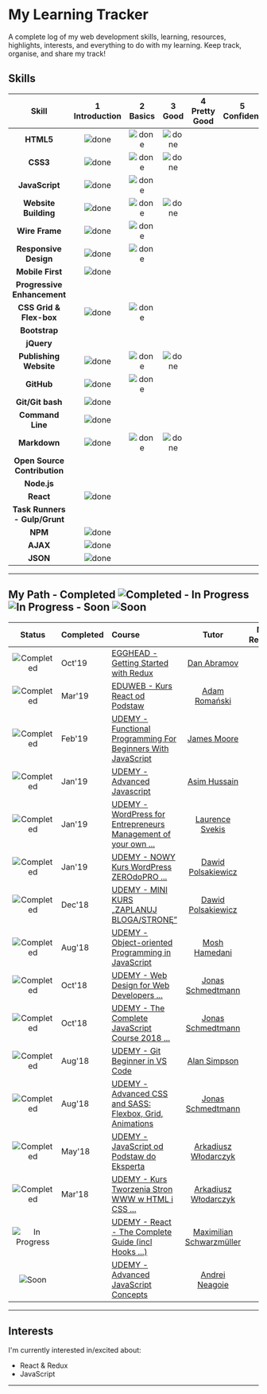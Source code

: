 # My Learning Tracker 

A complete log of my web development skills, learning, resources, highlights, interests, and everything to do with my learning. Keep track, organise, and share my track!

## Skills

[done]: https://user-images.githubusercontent.com/10099150/48672227-1c8e2980-eb2b-11e8-89ee-07cfaac6399f.png "Done"

|               Skill              | 1<br>Introduction | 2<br>Basics   | 3<br>Good     | 4<br>Pretty Good | 5<br>Confident | 6<br>Awesome    |
|:--------------------------------:|:-----------------:|:-------------:|:-------------:|:----------------:|:--------------:|:---------------:|
|**HTML5**                         | ![done][done]     | ![done][done] | ![done][done] |                  |                |                 |
|**CSS3**                          | ![done][done]     | ![done][done] | ![done][done] |                  |                |                 |
|**JavaScript**                    | ![done][done]     | ![done][done] |               |                  |                |                 |
|**Website Building**              | ![done][done]     | ![done][done] | ![done][done] |                  |                |                 |
|**Wire Frame**                    | ![done][done]     | ![done][done] |               |                  |                |                 |
|**Responsive Design**             | ![done][done]     | ![done][done] |               |                  |                |                 |
|**Mobile First**                  | ![done][done]     |               |               |                  |                |                 |
|**Progressive Enhancement**       |                   |               |               |                  |                |                 |
|**CSS Grid & Flex-box**           | ![done][done]     | ![done][done] |               |                  |                |                 |
|**Bootstrap**                     |                   |               |               |                  |                |                 |
|**jQuery**                        |                   |               |               |                  |                |                 |
|**Publishing Website**            | ![done][done]     | ![done][done] | ![done][done] |                  |                |                 |
|**GitHub**                        | ![done][done]     | ![done][done] |               |                  |                |                 |
|**Git/Git bash**                  | ![done][done]     |               |               |                  |                |                 |
|**Command Line**                  | ![done][done]     |               |               |                  |                |                 |
|**Markdown**                      | ![done][done]     | ![done][done] | ![done][done] |                  |                |                 |
|**Open Source Contribution**      |                   |               |               |                  |                |                 |
|**Node.js**                       |                   |               |               |                  |                |                 |
|**React**                         | ![done][done]     |               |               |                  |                |                 |
|**Task Runners - Gulp/Grunt**     |                   |               |               |                  |                |                 |
|**NPM**                           | ![done][done]     |               |               |                  |                |                 |
|**AJAX**                          | ![done][done]     |               |               |                  |                |                 |
|**JSON**                          | ![done][done]     |               |               |                  |                |
----

## My Path - Completed ![Completed][Completed] - In Progress ![In Progress][In Progress] - Soon ![Soon][Soon]

[//]: # (Status images) 

[Completed]: https://user-images.githubusercontent.com/10099150/48672227-1c8e2980-eb2b-11e8-89ee-07cfaac6399f.png "Completed"
[In Progress]: https://user-images.githubusercontent.com/10099150/48672235-329bea00-eb2b-11e8-8af1-908930f14f0e.png "In Progress"
[Soon]: https://user-images.githubusercontent.com/10099150/48672298-1b113100-eb2c-11e8-8d25-b40b13d64637.png "Soon"

|            Status           |  Completed  | Course                                                          | Tutor                     | My Review      |
|:---------------------------:|:---------   |:----------------------------------------------------------------|:-------------------------:|:--------------:|
| ![Completed][Completed]     |  Oct'19     | [EGGHEAD - Getting Started with Redux]                          | [Dan Abramov]             |                |
| ![Completed][Completed]     |  Mar'19     | [EDUWEB - Kurs React od Podstaw]                                | [Adam Romański]           |                |
| ![Completed][Completed]     |  Feb'19     | [UDEMY - Functional Programming For Beginners With JavaScript]  | [James Moore]             |                |
| ![Completed][Completed]     |  Jan'19     | [UDEMY - Advanced Javascript]                                   | [Asim Hussain]            |                |
| ![Completed][Completed]     |  Jan'19     | [UDEMY - WordPress for Entrepreneurs Management of your own ...]| [Laurence Svekis]         |                |
| ![Completed][Completed]     |  Jan'19     | [UDEMY - NOWY Kurs WordPress ZEROdoPRO ...]                     | [Dawid Polsakiewicz]      |                |
| ![Completed][Completed]     |  Dec'18     | [UDEMY - MINI KURS „ZAPLANUJ BLOGA/STRONĘ” ]                    | [Dawid Polsakiewicz]      |                |
| ![Completed][Completed]     |  Aug'18     | [UDEMY - Object-oriented Programming in JavaScript]             | [Mosh Hamedani]           |                |
| ![Completed][Completed]     |  Oct'18     | [UDEMY - Web Design for Web Developers ...]                     | [Jonas Schmedtmann]       |                |
| ![Completed][Completed]     |  Oct'18     | [UDEMY - The Complete JavaScript Course 2018 ...]               | [Jonas Schmedtmann]       |                |
| ![Completed][Completed]     |  Aug'18     | [UDEMY - Git Beginner in VS Code]                               | [Alan Simpson]            |                |
| ![Completed][Completed]     |  Aug'18     | [UDEMY - Advanced CSS and SASS: Flexbox, Grid, Animations]      | [Jonas Schmedtmann]       |                |
| ![Completed][Completed]     |  May'18     | [UDEMY - JavaScript od Podstaw do Eksperta]                     | [Arkadiusz Włodarczyk]    |                |
| ![Completed][Completed]     |  Mar'18     | [UDEMY - Kurs Tworzenia Stron WWW w HTML i CSS ...]             | [Arkadiusz Włodarczyk]    |                |
| ![In Progress][In Progress] |             | [UDEMY - React - The Complete Guide (incl Hooks ...)]           | [Maximilian Schwarzmüller]|                |
| ![Soon][Soon]               |             | [UDEMY - Advanced JavaScript Concepts]                          | [Andrei Neagoie]          |                |


[//]: # (Reference links to courses)
[EGGHEAD - Getting Started with Redux]: https://egghead.io/courses/getting-started-with-redux
[EDUWEB - Kurs React od Podstaw]: https://eduweb.pl/kursy/javascript/react-od-podstaw.html
[UDEMY - Functional Programming For Beginners With JavaScript]: https://www.udemy.com/functional-programming-for-beginners-with-javascript/
[UDEMY - Advanced Javascript]: https://www.udemy.com/javascript-advanced/
[UDEMY - WordPress for Entrepreneurs Management of your own ...]: https://www.udemy.com/wordpress-for-business-management-of-your-own-website/
[UDEMY - MINI KURS „ZAPLANUJ BLOGA/STRONĘ” ]: https://www.udemy.com/kurs-online-wordpress-pro/
[UDEMY - NOWY Kurs WordPress ZEROdoPRO ...]: https://www.udemy.com/kurs-zaplanuj-bloga-strone/
[UDEMY - Object-oriented Programming in JavaScript]: https://www.udemy.com/javascript-object-oriented-programming/                                
[UDEMY - Web Design for Web Developers ...]: https://www.udemy.com/web-design-secrets/                      
[UDEMY - The Complete JavaScript Course 2018 ...]: https://www.udemy.com/the-complete-javascript-course/
[UDEMY - Git Beginner in VS Code]: https://www.udemy.com/draft/1249876/
[UDEMY - Advanced CSS and SASS: Flexbox, Grid, Animations]: https://www.udemy.com/advanced-css-and-sass/
[UDEMY - JavaScript od Podstaw do Eksperta]: https://www.udemy.com/javascript-od-podstaw-do-eksperta/
[UDEMY - Kurs Tworzenia Stron WWW w HTML i CSS ...]: https://www.udemy.com/kurs-tworzenia-stron-www-w-html-i-css-od-podstaw-do-eksperta/

[UDEMY - React - The Complete Guide (incl Hooks ...)]: https://www.udemy.com/react-the-complete-guide-incl-redux/

[UDEMY - Advanced JavaScript Concepts]: https://www.udemy.com/advanced-javascript-concepts/ 


[//]: # (Reference links to tutors)   

[Dan Abramov]: https://egghead.io/instructors/dan-abramov
[Adam Romański]: https://eduweb.pl/autor/adam-romanski
[James Moore]: https://www.udemy.com/user/knowthen/
[Asim Hussain]: https://www.udemy.com/user/asimhussain/ 
[Laurence Svekis]: https://www.udemy.com/user/lars51/
[Dawid Polsakiewicz]: https://www.udemy.com/user/dawid-polsakiewicz/
[Mosh Hamedani]: https://programmingwithmosh.com/about/
[Jonas Schmedtmann]: https://codingheroes.io/
[Alan Simpson]: https://www.udemy.com/user/alan-simpson-8/
[Arkadiusz Włodarczyk]: https://www.udemy.com/user/arkadiuszwodarczyk/
[Maximilian Schwarzmüller]: https://www.academind.com/
[Andrei Neagoie]: https://www.udemy.com/user/andrei-neagoie/

[//]: # (Reference links to review)

[Link 01]: https://iamnigelfrancis.com/posts/stanford/index.html
[Link 02]: https://iamnigelfrancis.com/posts/francis-pizza-company/index.html


----

## Interests

I'm currently interested in/excited about:

+ React & Redux
+ JavaScript

----